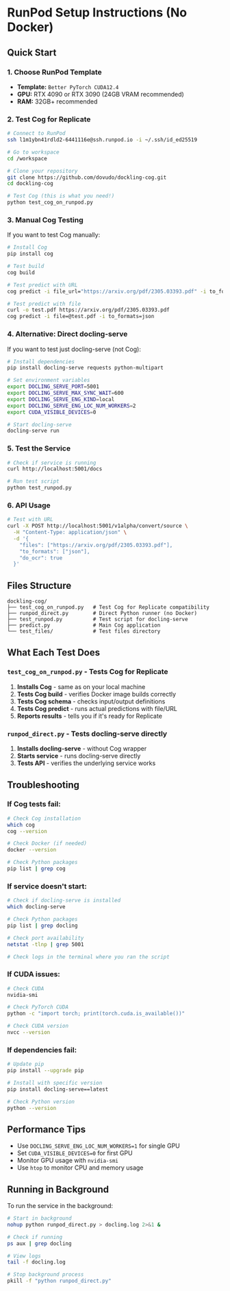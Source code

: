 # RunPod Setup Instructions (No Docker)

## Quick Start

### 1. Choose RunPod Template
- **Template:** `Better PyTorch CUDA12.4`
- **GPU:** RTX 4090 or RTX 3090 (24GB VRAM recommended)
- **RAM:** 32GB+ recommended

### 2. Test Cog for Replicate

```bash
# Connect to RunPod
ssh l1m1ybn41rdld2-6441116e@ssh.runpod.io -i ~/.ssh/id_ed25519

# Go to workspace
cd /workspace

# Clone your repository
git clone https://github.com/dovudo/dockling-cog.git
cd dockling-cog

# Test Cog (this is what you need!)
python test_cog_on_runpod.py
```

### 3. Manual Cog Testing

If you want to test Cog manually:

```bash
# Install Cog
pip install cog

# Test build
cog build

# Test predict with URL
cog predict -i file_url="https://arxiv.org/pdf/2305.03393.pdf" -i to_formats=json

# Test predict with file
curl -o test.pdf https://arxiv.org/pdf/2305.03393.pdf
cog predict -i file=@test.pdf -i to_formats=json
```

### 4. Alternative: Direct docling-serve

If you want to test just docling-serve (not Cog):

```bash
# Install dependencies
pip install docling-serve requests python-multipart

# Set environment variables
export DOCLING_SERVE_PORT=5001
export DOCLING_SERVE_MAX_SYNC_WAIT=600
export DOCLING_SERVE_ENG_KIND=local
export DOCLING_SERVE_ENG_LOC_NUM_WORKERS=2
export CUDA_VISIBLE_DEVICES=0

# Start docling-serve
docling-serve run
```

### 5. Test the Service

```bash
# Check if service is running
curl http://localhost:5001/docs

# Run test script
python test_runpod.py
```

### 6. API Usage

```bash
# Test with URL
curl -X POST http://localhost:5001/v1alpha/convert/source \
  -H "Content-Type: application/json" \
  -d '{
    "files": ["https://arxiv.org/pdf/2305.03393.pdf"],
    "to_formats": ["json"],
    "do_ocr": true
  }'
```

## Files Structure
```
dockling-cog/
├── test_cog_on_runpod.py   # Test Cog for Replicate compatibility
├── runpod_direct.py        # Direct Python runner (no Docker)
├── test_runpod.py          # Test script for docling-serve
├── predict.py              # Main Cog application
└── test_files/             # Test files directory
```

## What Each Test Does

### `test_cog_on_runpod.py` - Tests Cog for Replicate
1. **Installs Cog** - same as on your local machine
2. **Tests Cog build** - verifies Docker image builds correctly
3. **Tests Cog schema** - checks input/output definitions
4. **Tests Cog predict** - runs actual predictions with file/URL
5. **Reports results** - tells you if it's ready for Replicate

### `runpod_direct.py` - Tests docling-serve directly
1. **Installs docling-serve** - without Cog wrapper
2. **Starts service** - runs docling-serve directly
3. **Tests API** - verifies the underlying service works

## Troubleshooting

### If Cog tests fail:
```bash
# Check Cog installation
which cog
cog --version

# Check Docker (if needed)
docker --version

# Check Python packages
pip list | grep cog
```

### If service doesn't start:
```bash
# Check if docling-serve is installed
which docling-serve

# Check Python packages
pip list | grep docling

# Check port availability
netstat -tlnp | grep 5001

# Check logs in the terminal where you ran the script
```

### If CUDA issues:
```bash
# Check CUDA
nvidia-smi

# Check PyTorch CUDA
python -c "import torch; print(torch.cuda.is_available())"

# Check CUDA version
nvcc --version
```

### If dependencies fail:
```bash
# Update pip
pip install --upgrade pip

# Install with specific version
pip install docling-serve==latest

# Check Python version
python --version
```

## Performance Tips

- Use `DOCLING_SERVE_ENG_LOC_NUM_WORKERS=1` for single GPU
- Set `CUDA_VISIBLE_DEVICES=0` for first GPU
- Monitor GPU usage with `nvidia-smi`
- Use `htop` to monitor CPU and memory usage

## Running in Background

To run the service in the background:

```bash
# Start in background
nohup python runpod_direct.py > docling.log 2>&1 &

# Check if running
ps aux | grep docling

# View logs
tail -f docling.log

# Stop background process
pkill -f "python runpod_direct.py"
``` 